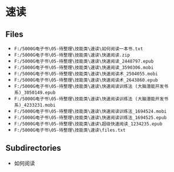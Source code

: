# 速读

## Files

- `F:/5000G电子书\05-待整理\技能类\速读\如何阅读一本书.txt`
- `F:/5000G电子书\05-待整理\技能类\速读\快速阅读.zip`
- `F:/5000G电子书\05-待整理\技能类\速读\快速阅读_2448797.epub`
- `F:/5000G电子书\05-待整理\技能类\速读\快速阅读_3590306.mobi`
- `F:/5000G电子书\05-待整理\技能类\速读\快速阅读术_2504055.mobi`
- `F:/5000G电子书\05-待整理\技能类\速读\快速阅读术_2643860.epub`
- `F:/5000G电子书\05-待整理\技能类\速读\快速阅读训练法 (大脑潜能开发书系)_3050149.epub`
- `F:/5000G电子书\05-待整理\技能类\速读\快速阅读训练法 (大脑潜能开发书系)_4233231.mobi`
- `F:/5000G电子书\05-待整理\技能类\速读\快速阅读训练法_1694524.mobi`
- `F:/5000G电子书\05-待整理\技能类\速读\快速阅读训练法_1694525.epub`
- `F:/5000G电子书\05-待整理\技能类\速读\超级快速阅读_1234235.epub`
- `F:/5000G电子书\05-待整理\技能类\速读\files.txt`

## Subdirectories

- 如何阅读
